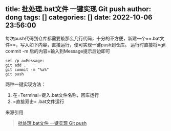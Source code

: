 title: 批处理.bat文件 一键实现 Git push
author: dong
tags: []
categories: []
date: 2022-10-06 23:56:00
-------------------------

每次push代码到仓库都需要敲那么几行代码，十分的不方便，新建一个==.bat文件==，写入如下内容，直接运行，便可实现一键push到仓库。
运行时直接将=git commit -m 后的内容=输入到Message提示后边即可

```
set /p a=Message:
git add .
git commit -m "%a%"
git push
```

两种一键实现方法：

1. 在=Terminal=键入.bat文件名称，回车运行
2. =直接双击= .bat文件运行

来源引用

> [批处理.bat文件 一键实现 Git push](https://blog.csdn.net/qq_45613277/article/details/107067421)

